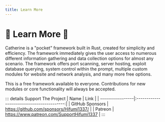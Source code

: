 ```yaml
---
title: Learn More
---
```


# :crab: Learn More :crab:

Catherine is a "pocket" framework built in Rust, created for simplicity and efficiency. The framework immediately gives the user access to numerous different information gathering and data collection options for almost any scenario. The framework offers port scanning, server hosting, exploit database querying, system control within the prompt, multiple custom modules for website and network analysis, and many more free options.

This is a free framework available to everyone. Contributions for new modules or core functionality will always be accepted.

::: details Support The Project
| Name | Link |
| -----------------|:------------------------------------------:|
| GitHub Sponsors | https://github.com/sponsors/Hifumi1337/ |
| Patreon | https://www.patreon.com/SupportHifumi1337 |
:::
